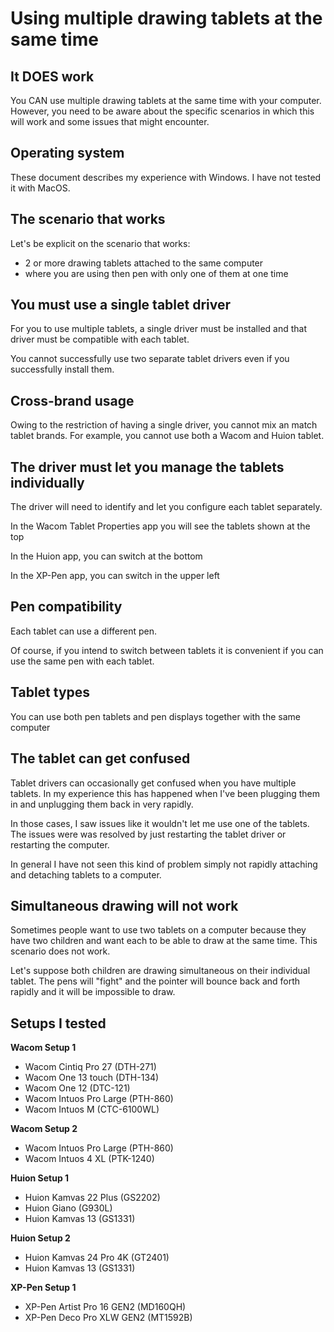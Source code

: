 # Using multiple drawing tablets at the same time

## It DOES work

You CAN use multiple drawing tablets at the same time with your computer. However, you need to be aware about the specific scenarios in which this will work and some issues that might encounter.

## Operating system

These document describes my experience with Windows. I have not tested it with MacOS.

## The scenario that works

Let's be explicit on the scenario that works:

* 2 or more drawing tablets attached to the same computer
* where you are using then pen with only one of them at one time

## You must use a single tablet driver

For you to use multiple tablets, a single driver must be installed and that driver must be compatible with each tablet.&#x20;

You cannot successfully use two separate tablet drivers even if you successfully install them.

## Cross-brand usage

Owing to the restriction of having a single driver, you cannot mix an match tablet brands. For example, you cannot use both a Wacom and Huion tablet.

## The driver must let you manage the tablets individually

The driver will need to identify and let you configure each tablet separately.

In the Wacom Tablet Properties app you will see the tablets shown at the top&#x20;

In the Huion app, you can switch at the bottom

In the XP-Pen app, you can switch in the upper left

## Pen compatibility

Each tablet can use a different pen.&#x20;

Of course, if you intend to switch between tablets it is convenient if you can use the same pen with each tablet.&#x20;

## Tablet types

You can use both pen tablets and pen displays together with the same computer&#x20;

## The tablet can get confused

Tablet drivers can occasionally get confused when you have multiple tablets. In my experience this has happened when I've been plugging them in and unplugging them back in very rapidly.

In those cases, I saw issues like it wouldn't let me use one of the tablets. The issues were was resolved by just restarting the tablet driver or restarting the computer.

In general I have not seen this kind of problem simply not rapidly attaching and detaching tablets to a computer.

## Simultaneous drawing will not work

Sometimes people want to use two tablets on a computer because they have two children and want each to be able to draw at the same time. This scenario does not work.

Let's suppose both children are drawing simultaneous on their individual tablet. The pens will "fight" and the pointer will bounce back and forth rapidly and it will be impossible to draw.&#x20;

## Setups I tested

**Wacom Setup 1**

* Wacom Cintiq Pro 27 (DTH-271)
* Wacom One 13 touch (DTH-134)
* Wacom One 12 (DTC-121)
* Wacom Intuos Pro Large (PTH-860)
* Wacom Intuos M (CTC-6100WL)

**Wacom Setup 2**

* Wacom Intuos Pro Large (PTH-860)
* Wacom Intuos 4 XL (PTK-1240)

**Huion Setup 1**

* Huion Kamvas 22 Plus (GS2202)
* Huion Giano (G930L)
* Huion Kamvas 13 (GS1331)

**Huion Setup 2**

* Huion Kamvas 24 Pro 4K (GT2401)
* Huion Kamvas 13 (GS1331)

**XP-Pen Setup 1**

* XP-Pen Artist Pro 16 GEN2 (MD160QH)
* XP-Pen Deco Pro XLW GEN2 (MT1592B)
